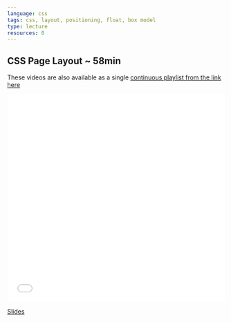 ```yaml
---
language: css
tags: css, layout, positioning, float, box model
type: lecture
resources: 0
---
```


## CSS Page Layout ~ 58min

These videos are also available as a single [continuous playlist from the link here](https://www.youtube.com/watch?v=tBSxuNfgRHc&list=PLj148bJp5wixpaK_XI-LXIPF6BxQ5Ycyx)

<iframe width="100%" height="480" src="//www.youtube.com/embed/tBSxuNfgRHc?list=PLj148bJp5wixpaK_XI-LXIPF6BxQ5Ycyx" frameborder="0" allowfullscreen></iframe>

[Slides](https://docs.google.com/presentation/d/1UTUWDczUiDZ6byuhyHv0L3zJXQjdlnZheZXhRVLOL3Q/edit?usp=sharing)